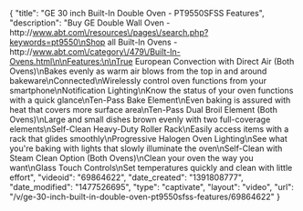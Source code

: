 {
    "title": "GE 30 inch Built-In Double Oven - PT9550SFSS Features",
    "description": "Buy GE Double Wall Oven - http:\/\/www.abt.com\/resources\/pages\/search.php?keywords=pt9550\nShop all Built-In Ovens - http:\/\/www.abt.com\/category\/479\/Built-In-Ovens.html\n\nFeatures:\n\nTrue European Convection with Direct Air (Both Ovens)\nBakes evenly as warm air blows from the top in and around bakeware\nConnected\nWirelessly control oven functions from your smartphone\nNotification Lighting\nKnow the status of your oven functions with a quick glance\nTen-Pass Bake Element\nEven baking is assured with heat that covers more surface area\nTen-Pass Dual Broil Element (Both Ovens)\nLarge and small dishes brown evenly with two full-coverage elements\nSelf-Clean Heavy-Duty Roller Rack\nEasily access items with a rack that glides smoothly\nProgressive Halogen Oven Lighting\nSee what you're baking with lights that slowly illuminate the oven\nSelf-Clean with Steam Clean Option (Both Ovens)\nClean your oven the way you want\nGlass Touch Controls\nSet temperatures quickly and clean with little effort",
    "videoid": "69864622",
    "date_created": "1391808777",
    "date_modified": "1477526695",
    "type": "captivate",
    "layout": "video",
    "url": "\/v\/ge-30-inch-built-in-double-oven-pt9550sfss-features\/69864622"
}